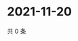 # 2021-11-20

共 0 条

<!-- BEGIN WEIBO -->
<!-- 最后更新时间 Sat Nov 20 2021 16:16:20 GMT+0800 (China Standard Time) -->

<!-- END WEIBO -->
